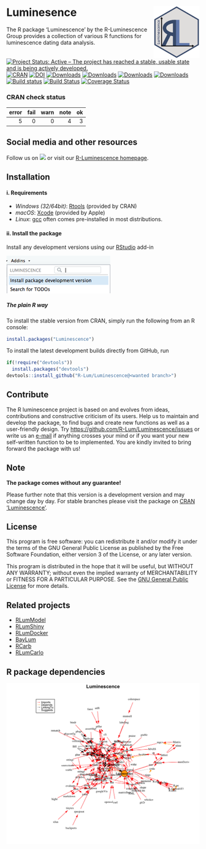 




<!-- README.md was auto-generated by README.Rmd. Please DO NOT edit by hand!-->

# Luminesence <img width=120px src="man/figures/Luminescence_logo.png" align="right" />

The R package ‘Luminescence’ by the R-Luminescence Group provides a
collection of various R functions for luminescence dating data analysis.

[![Project Status: Active – The project has reached a stable, usable
state and is being actively
developed.](https://www.repostatus.org/badges/latest/active.svg)](https://www.repostatus.org/#active)
[![CRAN](https://www.r-pkg.org/badges/version/Luminescence)](https://cran.r-project.org/package=Luminescence)
[![DOI](https://zenodo.org/badge/23153315.svg)](https://zenodo.org/badge/latestdoi/23153315)
[![Downloads](https://cranlogs.r-pkg.org/badges/grand-total/Luminescence)](https://www.r-pkg.org/pkg/Luminescence)
[![Downloads](https://cranlogs.r-pkg.org/badges/Luminescence)](https://www.r-pkg.org/pkg/Luminescence)
[![Downloads](https://cranlogs.r-pkg.org/badges/last-week/Luminescence)](https://www.r-pkg.org/pkg/Luminescence)
[![Downloads](https://cranlogs.r-pkg.org/badges/last-day/Luminescence)](https://www.r-pkg.org/pkg/Luminescence)
[![Build
status](https://ci.appveyor.com/api/projects/status/jtgqr9a6jajn02y0/branch/master?svg=true)](https://ci.appveyor.com/project/tzerk/luminescence/branch/master)
[![Build
Status](https://travis-ci.org/R-Lum/Luminescence.svg?branch=master)](https://travis-ci.org/R-Lum/Luminescence)
[![Coverage
Status](https://img.shields.io/codecov/c/github/R-Lum/Luminescence.svg)](https://codecov.io/github/R-Lum/Luminescence?branch=master)

### CRAN check status

| error | fail | warn | note |  ok |
|------:|-----:|-----:|-----:|----:|
|     5 |    0 |    0 |    4 |   3 |

## Social media and other resources

Follow us on
[![](http://i.imgur.com/wWzX9uB.png)](https://twitter.com/RLuminescence)
or visit our [R-Luminescence homepage](https://r-luminescence.org).

## Installation

#### i. Requirements

-   *Windows (32/64bit)*:
    [Rtools](https://cran.r-project.org/bin/windows/Rtools/) (provided
    by CRAN)
-   *macOS*: [Xcode](https://developer.apple.com/) (provided by Apple)
-   *Linux*: [gcc](https://gcc.gnu.org) often comes pre-installed in
    most distributions.

#### ii. Install the package

Install any development versions using our
[RStudio](https://rstudio.com) add-in

![](man/figures/README-Screenshot_AddIn.png)

##### The plain **R** way

To install the stable version from CRAN, simply run the following from
an R console:

``` r
install.packages("Luminescence")
```

To install the latest development builds directly from GitHub, run

``` r
if(!require("devtools"))
  install.packages("devtools")
devtools::install_github("R-Lum/Luminescence@<wanted branch>")
```

## Contribute

The R luminescence project is based on and evolves from ideas,
contributions and constructive criticism of its users. Help us to
maintain and develop the package, to find bugs and create new functions
as well as a user-friendly design. Try
<https://github.com/R-Lum/Luminescence/issues> or write us an
[e-mail](mailto:developers@r-luminescence.org) if anything crosses your
mind or if you want your new self-written function to be to implemented.
You are kindly invited to bring forward the package with us!

## Note

**The package comes without any guarantee!**

Please further note that this version is a development version and may
change day by day. For stable branches please visit the package on [CRAN
‘Luminescence’](https://CRAN.R-project.org/package=Luminescence).

## License

This program is free software: you can redistribute it and/or modify it
under the terms of the GNU General Public License as published by the
Free Software Foundation, either version 3 of the License, or any later
version.

This program is distributed in the hope that it will be useful, but
WITHOUT ANY WARRANTY; without even the implied warranty of
MERCHANTABILITY or FITNESS FOR A PARTICULAR PURPOSE. See the [GNU
General Public
License](https://github.com/R-Lum/Luminescence/blob/master/LICENSE) for
more details.

## Related projects

-   [RLumModel](https://github.com/R-Lum/RLumModel)
-   [RLumShiny](https://github.com/R-Lum/RLumShiny)
-   [RLumDocker](https://github.com/R-Lum/RLumDocker)
-   [BayLum](https://github.com/crp2a/BayLum)
-   [RCarb](https://github.com/R-Lum/RCarb)
-   [RLumCarlo](https://github.com/R-Lum/RLumCarlo)

## R package dependencies

![](man/figures/README-Package_DependencyGraph.png)
